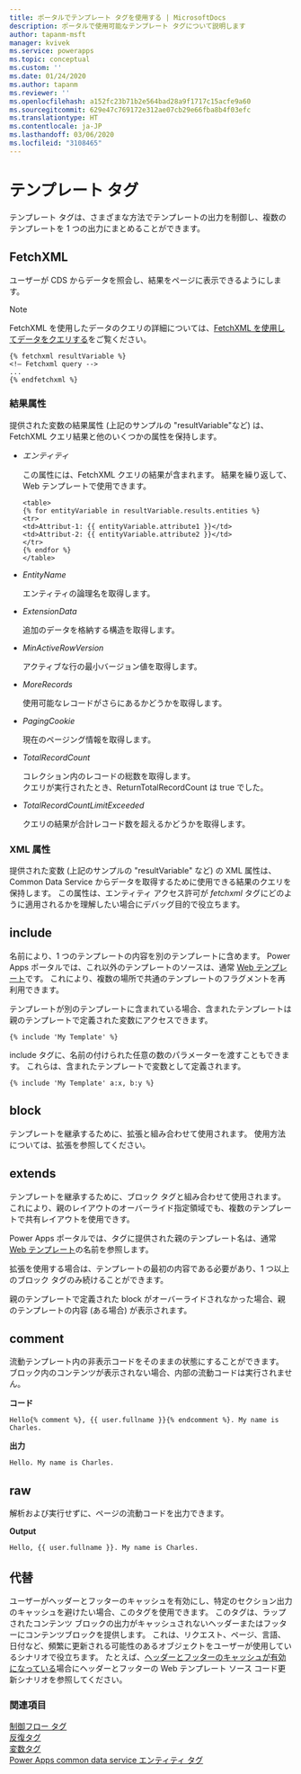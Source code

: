 ```yaml
---
title: ポータルでテンプレート タグを使用する | MicrosoftDocs
description: ポータルで使用可能なテンプレート タグについて説明します
author: tapanm-msft
manager: kvivek
ms.service: powerapps
ms.topic: conceptual
ms.custom: ''
ms.date: 01/24/2020
ms.author: tapanm
ms.reviewer: ''
ms.openlocfilehash: a152fc23b71b2e564bad28a9f1717c15acfe9a60
ms.sourcegitcommit: 629e47c769172e312ae07cb29e66fba8b4f03efc
ms.translationtype: HT
ms.contentlocale: ja-JP
ms.lasthandoff: 03/06/2020
ms.locfileid: "3108465"
---
```

# <a name="template-tags"></a>テンプレート タグ

テンプレート タグは、さまざまな方法でテンプレートの出力を制御し、複数のテンプレートを 1 つの出力にまとめることができます。

## <a name="fetchxml"></a>FetchXML

ユーザーが CDS からデータを照会し、結果をページに表示できるようにします。

> [!NOTE]
> FetchXML を使用したデータのクエリの詳細については、[FetchXML を使用してデータをクエリする](https://docs.microsoft.com/powerapps/developer/common-data-service/use-fetchxml-construct-query)をご覧ください。

```
{% fetchxml resultVariable %}
<!— Fetchxml query -->
...
{% endfetchxml %}
```

### <a name="results-attribute"></a>結果属性

提供された変数の結果属性 (上記のサンプルの "resultVariable"など) は、FetchXML クエリ結果と他のいくつかの属性を保持します。

- *エンティティ*

    この属性には、FetchXML クエリの結果が含まれます。 結果を繰り返して、Web テンプレートで使用できます。

    ```
    <table> 
    {% for entityVariable in resultVariable.results.entities %} 
    <tr> 
    <td>Attribut-1: {{ entityVariable.attribute1 }}</td> 
    <td>Attribut-2: {{ entityVariable.attribute2 }}</td> 
    </tr> 
    {% endfor %} 
    </table> 
    ```

- *EntityName*

    エンティティの論理名を取得します。

- *ExtensionData*

    追加のデータを格納する構造を取得します。

- *MinActiveRowVersion*

    アクティブな行の最小バージョン値を取得します。

- *MoreRecords*

    使用可能なレコードがさらにあるかどうかを取得します。

- *PagingCookie*

    現在のページング情報を取得します。

- *TotalRecordCount*

    コレクション内のレコードの総数を取得します。 <br/>
    クエリが実行されたとき、ReturnTotalRecordCount は true でした。

- *TotalRecordCountLimitExceeded*

    クエリの結果が合計レコード数を超えるかどうかを取得します。

### <a name="xml-attribute"></a>XML 属性

提供された変数 (上記のサンプルの "resultVariable" など) の XML 属性は、Common Data Service からデータを取得するために使用できる結果のクエリを保持します。 この属性は、エンティティ アクセス許可が *fetchxml* タグにどのように適用されるかを理解したい場合にデバッグ目的で役立ちます。  

## <a name="include"></a>include

名前により、1 つのテンプレートの内容を別のテンプレートに含めます。 Power Apps ポータルでは、これ以外のテンプレートのソースは、通常 [Web テンプレート](store-content-web-templates.md)です。 これにより、複数の場所で共通のテンプレートのフラグメントを再利用できます。  

テンプレートが別のテンプレートに含まれている場合、含まれたテンプレートは親のテンプレートで定義された変数にアクセスできます。

`{% include 'My Template' %}`

include タグに、名前の付けられた任意の数のパラメーターを渡すこともできます。 これらは、含まれたテンプレートで変数として定義されます。

`{% include 'My Template' a:x, b:y %}`

## <a name="block"></a>block

テンプレートを継承するために、拡張と組み合わせて使用されます。 使用方法については、拡張を参照してください。

## <a name="extends"></a>extends

テンプレートを継承するために、ブロック タグと組み合わせて使用されます。 これにより、親のレイアウトのオーバーライド指定領域でも、複数のテンプレートで共有レイアウトを使用できす。

Power Apps ポータルでは、タグに提供された親のテンプレート名は、通常 [Web テンプレート](store-content-web-templates.md)の名前を参照します。  

拡張を使用する場合は、テンプレートの最初の内容である必要があり、1 つ以上のブロック タグのみ続けることができます。

親のテンプレートで定義された block がオーバーライドされなかった場合、親のテンプレートの内容 (ある場合) が表示されます。

## <a name="comment"></a>comment

流動テンプレート内の非表示コードをそのままの状態にすることができます。 ブロック内のコンテンツが表示されない場合、内部の流動コードは実行されません。

**コード**

`Hello{% comment %}, {{ user.fullname }}{% endcomment %}. My name is Charles.`

**出力**

`Hello. My name is Charles.`

## <a name="raw"></a>raw

解析および実行せずに、ページの流動コードを出力できます。

**Output**

`Hello, {{ user.fullname }}. My name is Charles.`

## <a name="substitution"></a>代替

ユーザーがヘッダーとフッターのキャッシュを有効にし、特定のセクション出力のキャッシュを避けたい場合、このタグを使用できます。 このタグは、ラップされたコンテンツ ブロックの出力がキャッシュされないヘッダーまたはフッターにコンテンツブロックを提供します。 これは、リクエスト、ページ、言語、日付など、頻繁に更新される可能性のあるオブジェクトをユーザーが使用しているシナリオで役立ちます。 たとえば、[ヘッダーとフッターのキャッシュが有効になっている](../configure/enable-header-footer-output-caching.md)場合にヘッダーとフッターの Web テンプレート ソース コード更新シナリオを参照してください。

### <a name="see-also"></a>関連項目

[制御フロー タグ](control-flow-tags.md)<br>
[反復タグ](iteration-tags.md)<br>
[変数タグ](variable-tags.md)<br>
[Power Apps common data service エンティティ タグ](portals-entity-tags.md)

